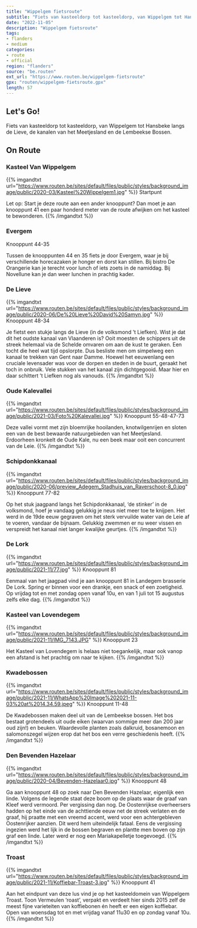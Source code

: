 ```yaml
---
title: "Wippelgem fietsroute"
subtitle: "Fiets van kasteeldorp tot kasteeldorp, van Wippelgem tot Hansbeke langs de Lieve, de kanalen van het Meetjesland en de Lembeekse Bossen"
date: "2022-11-05"
description: "Wippelgem fietsroute"
tags:
- flanders
- medium
categories:
- route
- official
region: "flanders"
source: "be.routen"
ext_url: "https://www.routen.be/wippelgem-fietsroute"
gpx: "routen/wippelgem-fietsroute.gpx"
length: 57
---
```


## Let's Go!

Fiets van kasteeldorp tot kasteeldorp, van Wippelgem tot Hansbeke langs de Lieve, de kanalen van het Meetjesland en de Lembeekse Bossen.

## On Route

### Kasteel Van Wippelgem

{{% imgandtxt url="https://www.routen.be/sites/default/files/public/styles/background_image/public/2020-03/Kasteel%20Wippelgem1.jpg" %}}
Startpunt

Let op: Start je deze route aan een ander knooppunt? Dan moet je aan knooppunt 41 een paar honderd meter van de route afwijken om het kasteel te bewonderen.
{{% /imgandtxt %}}

### Evergem

Knooppunt 44-35

Tussen de knooppunten 44 en 35 fiets je door Evergem, waar je bij verschillende horecazaken je honger en dorst kan stillen. Bij bistro De Orangerie kan je terecht voor lunch of iets zoets in de namiddag. Bij Novellune kan je dan weer lunchen in prachtig kader.

### De Lieve

{{% imgandtxt url="https://www.routen.be/sites/default/files/public/styles/background_image/public/2020-06/De%20Lieve%20David%20Samyn.jpg" %}}
Knooppunt 48-34

Je fietst een stukje langs de Lieve (in de volksmond ’t Liefken). Wist je dat dit het oudste kanaal van Vlaanderen is? Ooit moesten de schippers uit de streek helemaal via de Schelde omvaren om aan de kust te geraken. Een tocht die heel wat tijd opslorpte. Dus besliste men om simpelweg een kanaal te trekken van Gent naar Damme. Hoewel het eeuwenlang een cruciale levensader was voor de dorpen en steden in de buurt, geraakt het toch in onbruik. Vele stukken van het kanaal zijn dichtgegooid. Maar hier en daar schittert ’t Liefken nog als vanouds.
{{% /imgandtxt %}}

### Oude Kalevallei

{{% imgandtxt url="https://www.routen.be/sites/default/files/public/styles/background_image/public/2021-03/Foto%20Kalevallei.jpg" %}}
Knooppunt 55-48-47-73

Deze vallei vormt met zijn bloemrijke hooilanden, knotwilgenrijen en sloten een van de best bewaarde natuurgebieden van het Meetjesland. Erdoorheen kronkelt de Oude Kale, nu een beek maar ooit een concurrent van de Leie.
{{% /imgandtxt %}}

### Schipdonkkanaal

{{% imgandtxt url="https://www.routen.be/sites/default/files/public/styles/background_image/public/2020-06/preview_Adegem_Stadhuis_van_Raverschoot-8_0.jpg" %}}
Knooppunt 77-82

Op het stuk jaagpand langs het Schipdonkkanaal, ‘de stinker’ in de volksmond, hoef je vandaag gelukkig je neus niet meer toe te knijpen. Het werd in de 19de eeuw gegraven om het sterk vervuilde water van de Leie af te voeren, vandaar de bijnaam. Gelukkig zwemmen er nu weer vissen en verspreidt het kanaal niet langer kwalijke geurtjes.
{{% /imgandtxt %}}

### De Lork

{{% imgandtxt url="https://www.routen.be/sites/default/files/public/styles/background_image/public/2021-11/77.jpg" %}}
Knooppunt 81

Eenmaal van het jaagpad vind je aan knooppunt 81 in Landegem brasserie De Lork. Spring er binnen voor een drankje, een snack of een zoetigheid. Op vrijdag tot en met zondag open vanaf 10u, en van 1 juli tot 15 augustus zelfs elke dag.
{{% /imgandtxt %}}

### Kasteel van Lovendegem

{{% imgandtxt url="https://www.routen.be/sites/default/files/public/styles/background_image/public/2021-11/IMG_7143.JPG" %}}
Knooppunt 23

Het Kasteel van Lovendegem is helaas niet toegankelijk, maar ook vanop een afstand is het prachtig om naar te kijken.
{{% /imgandtxt %}}

### Kwadebossen

{{% imgandtxt url="https://www.routen.be/sites/default/files/public/styles/background_image/public/2021-11/WhatsApp%20Image%202021-11-03%20at%2014.34.59.jpeg" %}}
Knooppunt 11-48

De Kwadebossen maken deel uit van de Lembeekse bossen. Het bos bestaat grotendeels uit oude eiken (waarvan sommige meer dan 200 jaar oud zijn!) en beuken. Waardevolle planten zoals dalkruid, bosanemoon en salomonszegel wijzen erop dat het bos een verre geschiedenis heeft.
{{% /imgandtxt %}}

### Den Bevenden Hazelaar

{{% imgandtxt url="https://www.routen.be/sites/default/files/public/styles/background_image/public/2020-04/Bevenden-Hazelaar0.jpg" %}}
Knooppunt 48

Ga aan knooppunt 48 op zoek naar Den Bevenden Hazelaar, eigenlijk een linde. Volgens de legende staat deze boom op de plaats waar de graaf van Kleef werd vermoord. Per vergissing dan nog. De Oostenrijkse overheersers hadden op het einde van de achttiende eeuw net de streek verlaten en de graaf, hij praatte met een vreemd accent, werd voor een achtergebleven Oostenrijker aanzien. Dit werd hem uiteindelijk fataal. Eens de vergissing ingezien werd het lijk in de bossen begraven en plantte men boven op zijn graf een linde. Later werd er nog een Mariakapelletje toegevoegd.
{{% /imgandtxt %}}

### Troast

{{% imgandtxt url="https://www.routen.be/sites/default/files/public/styles/background_image/public/2021-11/Koffiebar-Troast-3.jpg" %}}
Knooppunt 41

Aan het eindpunt van deze lus vind je op het kasteeldomein van Wippelgem Troast. Toon Vermeulen ‘roast’, verpakt en verdeelt hier sinds 2015 zelf de meest fijne varieteiten van koffiebonen én heeft er een eigen koffiebar. Open van woensdag tot en met vrijdag vanaf 11u30 en op zondag vanaf 10u.
{{% /imgandtxt %}}


